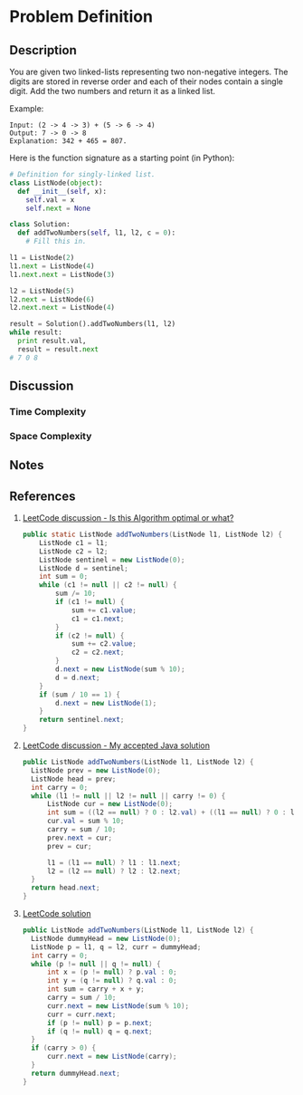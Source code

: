 # Problem Definition

## Description

You are given two linked-lists representing two non-negative integers. The digits are stored in reverse order and each of their nodes contain a single digit. Add the two numbers and return it as a linked list.

Example:

```plaintext
Input: (2 -> 4 -> 3) + (5 -> 6 -> 4)
Output: 7 -> 0 -> 8
Explanation: 342 + 465 = 807.
```

Here is the function signature as a starting point (in Python):

```python
# Definition for singly-linked list.
class ListNode(object):
  def __init__(self, x):
    self.val = x
    self.next = None

class Solution:
  def addTwoNumbers(self, l1, l2, c = 0):
    # Fill this in.

l1 = ListNode(2)
l1.next = ListNode(4)
l1.next.next = ListNode(3)

l2 = ListNode(5)
l2.next = ListNode(6)
l2.next.next = ListNode(4)

result = Solution().addTwoNumbers(l1, l2)
while result:
  print result.val,
  result = result.next
# 7 0 8
```

## Discussion

### Time Complexity

### Space Complexity

## Notes

## References

1. [LeetCode discussion - Is this Algorithm optimal or what?](https://leetcode.com/problems/add-two-numbers/discuss/1010/Is-this-Algorithm-optimal-or-what)

    ```java
    public static ListNode addTwoNumbers(ListNode l1, ListNode l2) {
        ListNode c1 = l1;
        ListNode c2 = l2;
        ListNode sentinel = new ListNode(0);
        ListNode d = sentinel;
        int sum = 0;
        while (c1 != null || c2 != null) {
            sum /= 10;
            if (c1 != null) {
                sum += c1.value;
                c1 = c1.next;
            }
            if (c2 != null) {
                sum += c2.value;
                c2 = c2.next;
            }
            d.next = new ListNode(sum % 10);
            d = d.next;
        }
        if (sum / 10 == 1) {
            d.next = new ListNode(1);
        }
        return sentinel.next;
    }
    ```

2. [LeetCode discussion - My accepted Java solution](https://leetcode.com/problems/add-two-numbers/discuss/1059/My-accepted-Java-solution)

    ```java
    public ListNode addTwoNumbers(ListNode l1, ListNode l2) {
      ListNode prev = new ListNode(0);
      ListNode head = prev;
      int carry = 0;
      while (l1 != null || l2 != null || carry != 0) {
          ListNode cur = new ListNode(0);
          int sum = ((l2 == null) ? 0 : l2.val) + ((l1 == null) ? 0 : l1.val) + carry;
          cur.val = sum % 10;
          carry = sum / 10;
          prev.next = cur;
          prev = cur;

          l1 = (l1 == null) ? l1 : l1.next;
          l2 = (l2 == null) ? l2 : l2.next;
      }
      return head.next;
    }
    ```

3. [LeetCode solution](https://leetcode.com/problems/add-two-numbers/solution/)

    ```java
    public ListNode addTwoNumbers(ListNode l1, ListNode l2) {
      ListNode dummyHead = new ListNode(0);
      ListNode p = l1, q = l2, curr = dummyHead;
      int carry = 0;
      while (p != null || q != null) {
          int x = (p != null) ? p.val : 0;
          int y = (q != null) ? q.val : 0;
          int sum = carry + x + y;
          carry = sum / 10;
          curr.next = new ListNode(sum % 10);
          curr = curr.next;
          if (p != null) p = p.next;
          if (q != null) q = q.next;
      }
      if (carry > 0) {
          curr.next = new ListNode(carry);
      }
      return dummyHead.next;
    }
    ```
